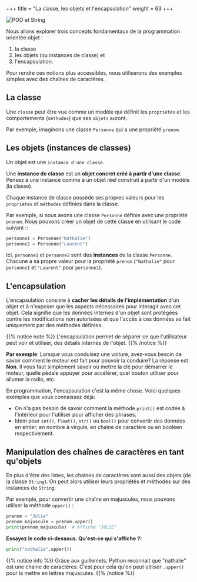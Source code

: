 +++
title = "La classe, les objets et l'encapsulation"
weight = 63
+++

![POO et String](../poo-string.jpeg?width=25vw)


Nous allons explorer trois concepts fondamentaux de la programmation orientée objet : 
1. la classe
1. les objets (ou instances de classe) et 
1. l'encapsulation. 

Pour rendre ces notions plus accessibles, nous utiliserons des exemples simples avec des chaînes de caractères.

## La classe

Une `classe` peut être vue comme un modèle qui définit les `propriétés` et les comportements (`méthodes`) que ses `objets` auront.

Par exemple, imaginons une classe `Personne` qui a une propriété `prenom`.

## Les objets (instances de classes)

Un objet est une `instance d'une classe`. 

Une **instance de classe** est un **objet concret créé à partir d'une classe**. Pensez à une instance comme à un objet réel construit à partir d'un modèle (la classe). 

Chaque instance de classe possède ses propres valeurs pour les `propriétés` et `méthodes` définies dans la classe.

Par exemple, si nous avons une classe `Personne` définie avec une propriété `prenom`. Nous pouvons créer un objet de cette classe en utilisant le code suivant ::


```python
personne1 = Personne("Nathalie")
personne2 = Personne("Laurent")
```

Ici, `personne1` et `personne2` sont des **instances** de la classe `Personne`. Chacune a sa propre valeur pour la propriété `prenom` (`"Nathalie"` pour `personne1` et `"Laurent"` pour `personne1`).


## L'encapsulation

L'encapsulation consiste à **cacher les détails de l'implémentation** d'un objet et à n'exposer que les aspects nécessaires pour interagir avec cet objet. Cela signifie que les données internes d'un objet sont protégées contre les modifications non autorisées et que l'accès à ces données se fait uniquement par des méthodes définies.

{{% notice note %}}
L'encapsulation permet de séparer ce que l'utilisateur peut voir et utiliser, des détails internes de l'objet.
{{% /notice %}}

**Par exemple**: 
Lorsque vous conduisez une voiture, avez-vous besoin de savoir comment le moteur est fait pour pouvoir la conduire? La réponse est **Non**. Il vous faut simplement savoir où mettre la clé pour démarrer le moteur, quelle pédale appuyer pour accélérer, quel bouton utiliser pour allumer la radio, etc. 

En programmation, l'encapsulation c'est la même chose. Voici quelques exemples que vous connaissez déjà:
- On n'a pas besoin de savoir comment la méthode `print()` est codée à l'intérieur pour l'utiliser pour afficher des phrases. 
- Idem pour `int()`, `float()`, `str()` ou `bool()` pour convertir des données en entier, en nombre à virgule, en chaine de caractère ou en booléen respectivement.

## Manipulation des chaînes de caractères en tant qu'objets

En plus d'être des listes, les chaines de caractères sont aussi des objets (de la classe `String`). On peut alors utiliser leurs propriétés et méthodes sur des instances de `String`.

Par exemple, pour convertir une chaîne en majuscules, nous pouvons utiliser la méthode `upper()` :

```python
prenom = "Julie"
prenom_majuscule = prenom.upper()
print(prenom_majuscule)  # Affiche "JULIE"
```
**Essayez le code ci-dessous. Qu'est-ce qui s'affiche ?:**

```python
print("nathalie".upper())
```

{{% notice info %}}
Grâce aux guillemets, Python reconnait que "nathalie" est une chaine de caractères. C'est pour cela qu'on peut utiliser `.upper()` pour la mettre en lettres majuscules.
{{% /notice %}}

